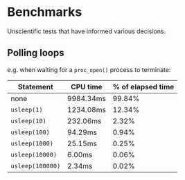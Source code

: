 # Benchmarks

Unscientific tests that have informed various decisions.

## Polling loops

e.g. when waiting for a `proc_open()` process to terminate:

| Statement        | CPU time  | % of elapsed time |
| ---------------- | --------- | ----------------- |
| none             | 9984.34ms | 99.84%            |
| `usleep(1)`      | 1234.08ms | 12.34%            |
| `usleep(10)`     | 232.06ms  | 2.32%             |
| `usleep(100)`    | 94.29ms   | 0.94%             |
| `usleep(1000)`   | 25.15ms   | 0.25%             |
| `usleep(10000)`  | 6.00ms    | 0.06%             |
| `usleep(100000)` | 2.34ms    | 0.02%             |
